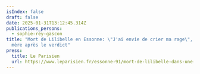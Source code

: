 ```yaml
---
isIndex: false
draft: false
date: 2025-01-31T13:12:45.314Z
publications_persons:
  - sophie-rey-gascon
title: "Mort de Lilibelle en Essonne: \"J'ai envie de crier ma rage\", réagit sa
  mère après le verdict"
press:
  title: Le Parisien
  url: https://www.leparisien.fr/essonne-91/mort-de-lilibelle-dans-une-rixe-jai-envie-de-crier-ma-rage-reagit-sa-mere-au-proces-apres-le-verdict-31-01-2025-PQMCPX5R6FEFBHJS63LYNUDRMQ.php
---
```

